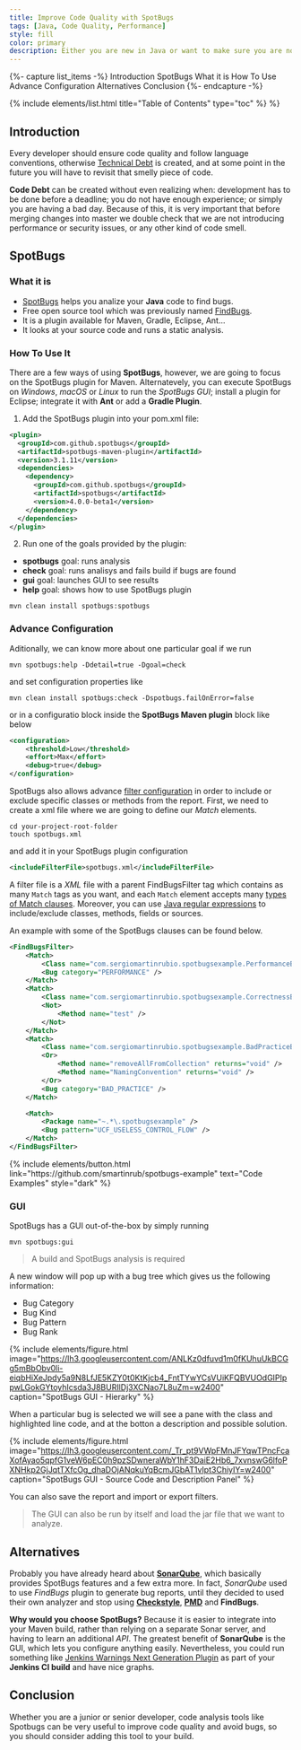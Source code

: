 ```yaml
---
title: Improve Code Quality with SpotBugs
tags: [Java, Code Quality, Performance]
style: fill
color: primary
description: Either you are new in Java or want to make sure you are not introducing new bugs, learn how to use SpotBugs.
---
```


{%- capture list_items -%}
Introduction
SpotBugs
What it is
How To Use
Advance Configuration
Alternatives
Conclusion
{%- endcapture -%}

{% include elements/list.html title="Table of Contents" type="toc" %} %}

## Introduction

Every developer should ensure code quality and follow language conventions, otherwise [Technical Debt](https://medium.com/existek/what-is-technical-debt-and-how-to-calculate-it-80193e4e746d) is created, and at some point in the future you will have to revisit that smelly piece of code.

**Code Debt** can be created without even realizing when: development has to be done before a deadline; you do not have enough experience; or simply you are having a bad day. Because of this, it is very important that before merging changes into master we double check that we are not introducing performance or security issues, or any other kind of code smell.

## SpotBugs

### What it is

- [SpotBugs](https://spotbugs.github.io/) helps you analize your **Java** code to find bugs.
- Free open source tool which was previously named [FindBugs](http://findbugs.sourceforge.net/).
- It is a plugin available for Maven, Gradle, Eclipse, Ant...
- It looks at your source code and runs a static analysis.

### How To Use It

There are a few ways of using **SpotBugs**, however, we are going to focus on the SpotBugs plugin for Maven. Alternatevely, you can execute SpotBugs on _Windows_, _macOS_ or _Linux_ to run the _SpotBugs GUI_; install a plugin for Eclipse; integrate it with **Ant** or add a **Gradle Plugin**.

1. Add the SpotBugs plugin into your pom.xml file:

```xml
<plugin>
  <groupId>com.github.spotbugs</groupId>
  <artifactId>spotbugs-maven-plugin</artifactId>
  <version>3.1.11</version>
  <dependencies>
    <dependency>
      <groupId>com.github.spotbugs</groupId>
      <artifactId>spotbugs</artifactId>
      <version>4.0.0-beta1</version>
    </dependency>
  </dependencies>
</plugin>
```

2. Run one of the goals provided by the plugin:

- **spotbugs** goal: runs analysis
- **check** goal: runs analisys and fails build if bugs are found
- **gui** goal: launches GUI to see results
- **help** goal: shows how to use SpotBugs plugin

```shell
mvn clean install spotbugs:spotbugs
```

### Advance Configuration

Aditionally, we can know more about one particular goal if we run

```shell
mvn spotbugs:help -Ddetail=true -Dgoal=check
```

and set configuration properties like

```shell
mvn clean install spotbugs:check -Dspotbugs.failOnError=false
```

or in a configuratio block inside the **SpotBugs Maven plugin** block like below

```xml
<configuration>
    <threshold>Low</threshold>
    <effort>Max</effort>
    <debug>true</debug>
</configuration>
```

SpotBugs also allows advance [filter configuration](https://spotbugs.readthedocs.io/en/stable/filter.html#) in order to include or exclude specific classes or methods from the report. First, we need to create a xml file where we are going to define our _Match_ elements.

```shell
cd your-project-root-folder
touch spotbugs.xml
```

and add it in your SpotBugs plugin configuration

```xml
<includeFilterFile>spotbugs.xml</includeFilterFile>
```

A filter file is a _XML_ file with a parent FindBugsFilter tag which contains as many `Match` tags as you want, and each `Match` element accepts many [types of Match clauses](https://spotbugs.readthedocs.io/en/stable/filter.html#types-of-match-clauses). Moreover, you can use [Java regular expressions](https://docs.oracle.com/javase/8/docs/api/java/util/regex/Pattern.html) to include/exclude classes, methods, fields or sources.

An example with some of the SpotBugs clauses can be found below.

```xml
<FindBugsFilter>
    <Match>
        <Class name="com.sergiomartinrubio.spotbugsexample.PerformanceBugs" />
        <Bug category="PERFORMANCE" />
    </Match>
    <Match>
        <Class name="com.sergiomartinrubio.spotbugsexample.CorrectnessBugs" />
        <Not>
            <Method name="test" />
        </Not>
    </Match>
    <Match>
        <Class name="com.sergiomartinrubio.spotbugsexample.BadPracticeBugs" />
        <Or>
            <Method name="removeAllFromCollection" returns="void" />
            <Method name="NamingConvention" returns="void" />
        </Or>
        <Bug category="BAD_PRACTICE" />
    </Match>

    <Match>
        <Package name="~.*\.spotbugsexample" />
        <Bug pattern="UCF_USELESS_CONTROL_FLOW" />
    </Match>
</FindBugsFilter>
```

<p class="text-center">
{% include elements/button.html link="https://github.com/smartinrub/spotbugs-example" text="Code Examples" style="dark" %}
</p>

### GUI

SpotBugs has a GUI out-of-the-box by simply running

```shell
mvn spotbugs:gui
```

> A build and SpotBugs analysis is required

A new window will pop up with a bug tree which gives us the following information:
- Bug Category
- Bug Kind
- Bug Pattern
- Bug Rank

{% include elements/figure.html image="https://lh3.googleusercontent.com/ANLKz0dfuvd1m0fKUhuUkBCGg5mBbObv0li-eiqbHiXeJpdy5a9N8LfJE5KZY0t0KtKjcb4_FntTYwYCsVUiKFQBVUOdGIPIppwLGokGYtoyhIcsda3J8BURIlDj3XCNao7L8uZm=w2400" caption="SpotBugs GUI - Hierarky" %}

When a particular bug is selected we will see a pane with the class and highlighted line code, and at the botton a description and possible solution.

{% include elements/figure.html image="https://lh3.googleusercontent.com/_Tr_pt9VWpFMnJFYqwTPncFcaXofAyao5qpfG1veW6pEC0h9pzSDwneraWbY1hF3DaiE2Hb6_7xvnswG6lfoPXNHkp2GjJqtTXfcOg_dhaDOjANqkuYqBcmJGbAT1vIpt3ChiyIY=w2400" caption="SpotBugs GUI - Source Code and Description Panel" %}

You can also save the report and import or export filters.

> The GUI can also be run by itself and load the jar file that we want to analyze.

## Alternatives

Probably you have already heard about [**SonarQube**](https://www.sonarqube.org/), which basically provides SpotBugs features and a few extra more. In fact, _SonarQube_ used to use _FindBugs_ plugin to generate bug reports, until they decided to used their own analyzer and stop using **[Checkstyle](http://checkstyle.sourceforge.net/)**, **[PMD](https://pmd.github.io/)** and **FindBugs**. 

**Why would you choose SpotBugs?** Because it is easier to integrate into your Maven build, rather than relying on a separate Sonar server, and having to learn an additional _API_. The greatest benefit of **SonarQube** is the GUI, which lets you configure anything easily. Nevertheless, you could run something like [Jenkins Warnings Next Generation Plugin](https://github.com/jenkinsci/warnings-ng-plugin) as part of your **Jenkins CI build** and have nice graphs.

## Conclusion

Whether you are a junior or senior developer, code analysis tools like Spotbugs can be very useful to improve code quality and avoid bugs, so you should consider adding this tool to your build.
